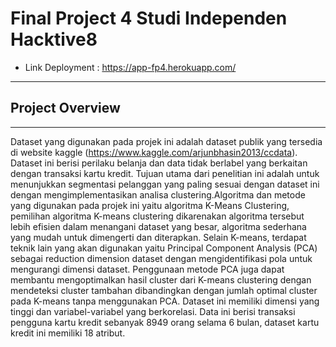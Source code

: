 # Final Project 4 Studi Independen Hacktive8
- Link Deployment : https://app-fp4.herokuapp.com/
---
## Project Overview
---
Dataset yang digunakan pada projek ini adalah dataset publik yang tersedia di website kaggle (https://www.kaggle.com/arjunbhasin2013/ccdata). Dataset ini berisi perilaku belanja dan data tidak berlabel yang berkaitan dengan transaksi kartu kredit. Tujuan utama dari penelitian ini adalah untuk menunjukkan segmentasi pelanggan yang paling sesuai dengan dataset ini dengan mengimplementasikan analisa clustering.Algoritma dan metode yang digunakan pada projek ini yaitu algoritma K-Means Clustering, pemilihan algoritma K-means clustering dikarenakan algoritma tersebut lebih efisien dalam menangani dataset yang besar, algoritma sederhana yang mudah untuk dimengerti dan diterapkan. Selain K-means, terdapat teknik lain yang akan digunakan yaitu Principal Component Analysis (PCA) sebagai reduction dimension dataset dengan mengidentifikasi pola untuk mengurangi dimensi dataset. Penggunaan metode PCA juga dapat membantu mengoptimalkan hasil cluster dari K-means clustering dengan mendeteksi cluster tambahan dibandingkan dengan jumlah optimal cluster pada K-means tanpa menggunakan PCA. Dataset ini memiliki dimensi yang tinggi dan variabel-variabel yang berkorelasi. Data ini berisi transaksi pengguna kartu kredit sebanyak 8949 orang selama 6 bulan, dataset kartu kredit ini memiliki 18 atribut.

